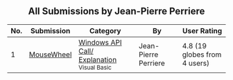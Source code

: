 ﻿<div align="center">

## All Submissions by Jean\-Pierre Perriere

</div>

No.  | Submission | Category | By   | User Rating
---- | ---------- | -------- | ---- | -----------
1 | [MouseWheel<br />](https://github.com/Planet-Source-Code/jean-pierre-perriere-mousewheel__1-5750) | [Windows API Call/ Explanation<br /><sup>Visual Basic</sup>](../ByCategory/windows-api-call-explanation__1-39.md) | Jean\-Pierre Perriere | 4.8 (19 globes from 4 users)
